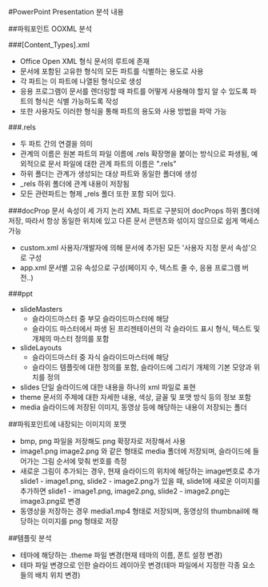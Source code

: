 #PowerPoint Presentation 분석 내용

##파워포인트 OOXML 분석

###[Content_Types].xml
* Office Open XML 형식 문서의 루트에 존재
* 문서에 포함된 고유한 형식의 모든 파트를 식별하는 용도로 사용
* 각 파트는 이 파트에 나열된 형식으로 생성
* 응용 프로그램이 문서를 렌더링할 때 파트를 어떻게 사용해야 할지 알 수 있도록 파트의 형식은 식별 가능하도록 작성
* 또한 사용자도 이러한 형식을 통해 파트의 용도와 사용 방법을 파악 가능

###.rels
* 두 파트 간의 연결을 의미
* 관계의 이름은 원본 파트의 파일 이름에 .rels 확장명을 붙이는 방식으로 파생됨, 예외적으로 문서 파일에 대한 관계 파트의 이름은 ".rels"
* 하위 폴더는 관계가 생성되는 대상 파트와 동일한 폴더에 생성
* _rels 하위 폴더에 관계 내용이 저장됨
* 모든 관련파트는 형제 _rels 폴더 또한 포함 되어 있다.

###docProp
 문서 속성이 세 가지 논리 XML 파트로 구분되어 docProps 하위 폴더에 저장, 따라서 항상 동일한 위치에 있고 다른 문서 콘텐츠와 섞이지 않으므로 쉽게 액세스 가능
* custom.xml
	사용자/개발자에 의해 문서에 추가된 모든 '사용자 지정 문서 속성'으로 구성
* app.xml
	문서별 고유 속성으로 구성(페이지 수, 텍스트 줄 수, 응용 프로그램 버전..)

###ppt
* slideMasters
	+ 슬라이드마스터 중 부모 슬라이드마스터에 해당
	+ 슬라이드 마스터에서 파생 된 프리젠테이션의 각 슬라이드 표시 형식, 텍스트 및 개체의 마스터 정의를 포함 
* slideLayouts
	+ 슬라이드마스터 중 자식 슬라이드마스터에 해당
	+ 슬라이드 템플릿에 대한 정의를 포함, 슬라이드에 그리기 개체의 기본 모양과 위치를 정의
* slides
    단일 슬라이드에 대한 내용을 하나의 xml 파일로 표현
* theme
    문서의 주제에 대한 자세한 내용, 색상, 글꼴 및 포맷 방식 등의 정보 포함
* media
    슬라이드에 저장된 이미지, 동영상 등에 해당하는 내용이 저장되는 폴더

##파워포인트에 내장되는 이미지의 포맷
* bmp, png 파일을 저장해도 png 확장자로 저장해서 사용
* image1.png image2.png 와 같은 형태로 media 폴더에 저장되며, 슬라이드에 들어가는 그림 순서에 맞춰 번호를 측정
* 새로운 그림이 추가되는 경우, 현재 슬라이드의 위치에 해당하는 image번호로 추가
	slide1 - image1.png, slide2 - image2.png가 있을 때, slide1에 새로운 이미지를 추가하면 slide1 - image1.png, image2.png, slide2 - image2.png는 image3.png로 변경
* 동영상을 저장하는 경우 media1.mp4 형태로 저장되며, 동영상의 thumbnail에 해당하는 이미지를 png 형태로 저장

##템플릿 분석
* 테마에 해당하는 .theme 파일 변경(현재 테마의 이름, 폰트 설정 변경)
* 테마 파일 변경으로 인한 슬라이드 레이아웃 변경(테마 파일에서 지정한 각종 요소들의 배치 위치 변경)
